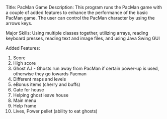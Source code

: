 Title: PacMan Game 
Description: This program runs the PacMan game with a couple of added features to enhance the performance of the basic PacMan game. 
			 The user can control the PacMan character by using the arrows keys.

Major Skills: 
Using multiple classes together, utilizing arrays, reading keyboard presses, reading text and image files, and using Java Swing GUI

Added Features:
1. Score
2. High score
3. Ghost A.I - Ghosts run away from PacMan if certain power-up is used, otherwise they go towards Pacman
4. Different maps and levels
5. eBonus items (cherry and buffs)
6. Gate for house
7. Helping ghost leave house
8. Main menu
9. Help frame
10. Lives, Power pellet (ability to eat ghosts)
